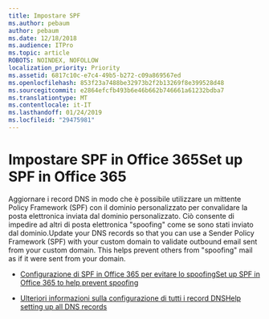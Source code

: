 ```yaml
---
title: Impostare SPF
ms.author: pebaum
author: pebaum
ms.date: 12/18/2018
ms.audience: ITPro
ms.topic: article
ROBOTS: NOINDEX, NOFOLLOW
localization_priority: Priority
ms.assetid: 6817c10c-e7c4-49b5-b272-c09a869567ed
ms.openlocfilehash: 853f23a7488be32973b2f2b13269f8e399528d48
ms.sourcegitcommit: e2864efcfb493b6e46b662b746661a61232bdba7
ms.translationtype: MT
ms.contentlocale: it-IT
ms.lasthandoff: 01/24/2019
ms.locfileid: "29475981"
---
```

# <a name="set-up-spf-in-office-365"></a><span data-ttu-id="292b8-102">Impostare SPF in Office 365</span><span class="sxs-lookup"><span data-stu-id="292b8-102">Set up SPF in Office 365</span></span>

<span data-ttu-id="292b8-p101">Aggiornare i record DNS in modo che è possibile utilizzare un mittente Policy Framework (SPF) con il dominio personalizzato per convalidare la posta elettronica inviata dal dominio personalizzato. Ciò consente di impedire ad altri di posta elettronica "spoofing" come se sono stati inviato dal dominio.</span><span class="sxs-lookup"><span data-stu-id="292b8-p101">Update your DNS records so that you can use a Sender Policy Framework (SPF) with your custom domain to validate outbound email sent from your custom domain. This helps prevent others from "spoofing" mail as if it were sent from your domain.</span></span>
  
- [<span data-ttu-id="292b8-105">Configurazione di SPF in Office 365 per evitare lo spoofing</span><span class="sxs-lookup"><span data-stu-id="292b8-105">Set up SPF in Office 365 to help prevent spoofing </span></span>](https://docs.microsoft.com/en-us/office365/SecurityCompliance/set-up-spf-in-office-365-to-help-prevent-spoofing)
    
- [<span data-ttu-id="292b8-106">Ulteriori informazioni sulla configurazione di tutti i record DNS</span><span class="sxs-lookup"><span data-stu-id="292b8-106">Help setting up all DNS records</span></span>](https://docs.microsoft.com/en-us/office365/admin/get-help-with-domains/create-dns-records-at-any-dns-hosting-provider)
    

